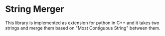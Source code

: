 # String Merger
This library is implemented as extension for python in C++ and it takes two strings and merge them based on "Most Contiguous String" between them.
